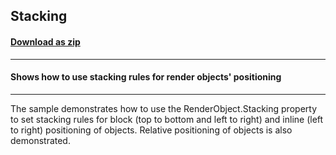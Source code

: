 ## Stacking
#### [Download as zip](https://grapecity.github.io/DownGit/#/home?url=https://github.com/GrapeCity/ComponentOne-WinForms-Samples/tree/master/Core\PrintDocument\Stacking)
____
#### Shows how to use stacking rules for render objects' positioning
____
The sample demonstrates how to use the RenderObject.Stacking property to set stacking rules for block (top to bottom and left to right) and inline (left to right) positioning of objects. Relative positioning of objects is also demonstrated. 
